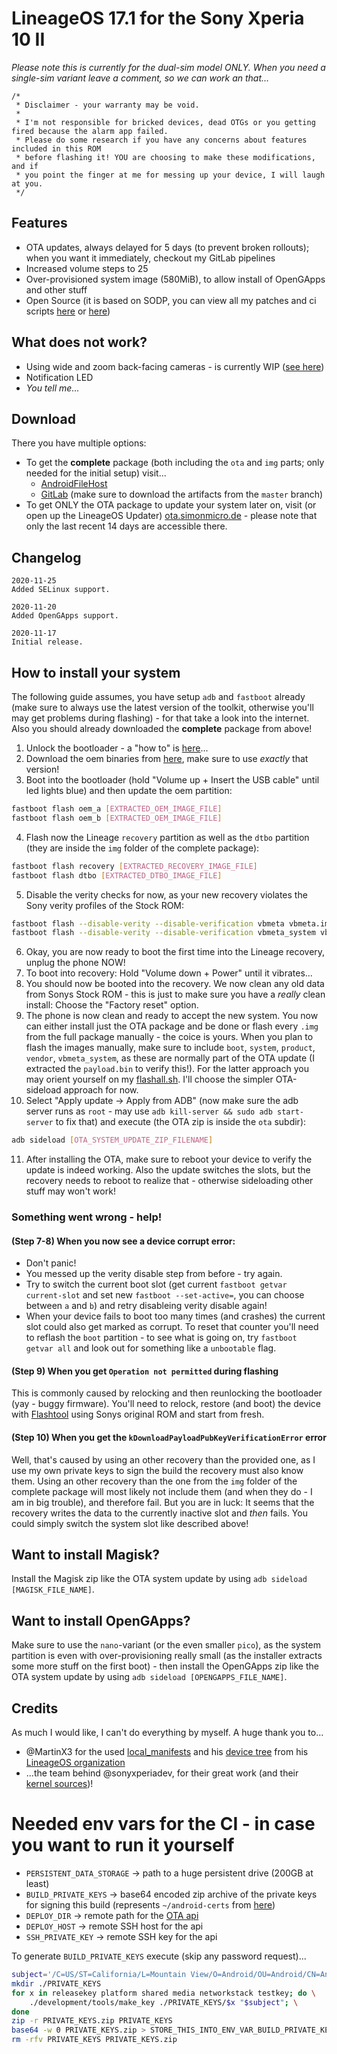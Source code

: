 # LineageOS 17.1 for the Sony Xperia 10 II
_Please note this is currently for the dual-sim model ONLY. When you need a single-sim variant leave a comment, so we can work an that..._

```
/*
 * Disclaimer - your warranty may be void.
 * 
 * I'm not responsible for bricked devices, dead OTGs or you getting fired because the alarm app failed.
 * Please do some research if you have any concerns about features included in this ROM
 * before flashing it! YOU are choosing to make these modifications, and if
 * you point the finger at me for messing up your device, I will laugh at you.
 */
```

## Features
* OTA updates, always delayed for 5 days (to prevent broken rollouts); when you want it immediately, checkout my GitLab pipelines
* Increased volume steps to 25
* Over-provisioned system image (580MiB), to allow install of OpenGApps and other stuff
* Open Source (it is based on SODP, you can view all my patches and ci scripts [here](https://gitlab.simonmicro.de/android/lineage/lineage-pdx201) or [here](https://github.com/Simonmicro/Lineage-for-Sony-Xperia-10-II))

## What does not work?
* Using wide and zoom back-facing cameras - is currently WIP ([see here](https://github.com/sonyxperiadev/device-sony-pdx201/pull/15))
* Notification LED
* _You tell me..._

## Download
There you have multiple options:
* To get the **complete** package (both including the `ota` and `img` parts; only needed for the initial setup) visit...
    * [AndroidFileHost](https://www.androidfilehost.com/?w=files&flid=319998)
    * [GitLab](https://gitlab.simonmicro.de/android/lineage/lineage-pdx201/-/pipelines) (make sure to download the artifacts from the `master` branch)
* To get ONLY the OTA package to update your system later on, visit (or open up the LineageOS Updater) [ota.simonmicro.de](https://ota.simonmicro.de/builds/full/) - please note that only the last recent 14 days are accessible there.

## Changelog
```
2020-11-25
Added SELinux support.

2020-11-20
Added OpenGApps support.

2020-11-17
Initial release.
```

## How to install your system
The following guide assumes, you have setup `adb` and `fastboot` already (make sure to always use the latest version of the toolkit, otherwise you'll may get problems during flashing) - for that take a look into the internet. Also you should already downloaded the **complete** package from above!

1. Unlock the bootloader - a "how to" is [here](https://developer.sony.com/develop/open-devices/get-started/unlock-bootloader/)...
2. Download the oem binaries from [here](https://developer.sony.com/file/download/software-binaries-for-aosp-android-10-0-kernel-4-14-seine/), make sure to use _exactly_ that version!
3. Boot into the bootloader (hold "Volume up + Insert the USB cable" until led lights blue) and then update the oem partition:
```bash
fastboot flash oem_a [EXTRACTED_OEM_IMAGE_FILE]
fastboot flash oem_b [EXTRACTED_OEM_IMAGE_FILE]
```
4. Flash now the Lineage `recovery` partition as well as the `dtbo` partition (they are inside the `img` folder of the complete package):
```bash
fastboot flash recovery [EXTRACTED_RECOVERY_IMAGE_FILE]
fastboot flash dtbo [EXTRACTED_DTBO_IMAGE_FILE]
```
5. Disable the verity checks for now, as your new recovery violates the Sony verity profiles of the Stock ROM:
```bash
fastboot flash --disable-verity --disable-verification vbmeta vbmeta.img
fastboot flash --disable-verity --disable-verification vbmeta_system vbmeta_system.img
```
6. Okay, you are now ready to boot the first time into the Lineage recovery, unplug the phone NOW!
7. To boot into recovery: Hold "Volume down + Power" until it vibrates...
8. You should now be booted into the recovery. We now clean any old data from Sonys Stock ROM - this is just to make sure you have a _really_ clean install: Choose the "Factory reset" option.
9. The phone is now clean and ready to accept the new system. You now can either install just the OTA package and be done or flash every `.img` from the full package manually - the coice is
yours. When you plan to flash the images manually, make sure to include `boot`, `system`, `product`, `vendor`, `vbmeta_system`, as these are normally part of the OTA update (I extracted the
`payload.bin` to verify this!). For the latter approach you may orient yourself on my [flashall.sh](https://pastebin.com/36FZzwUP). I'll choose the simpler OTA-sideload approach for now.
10. Select "Apply update -> Apply from ADB" (now make sure the adb server runs as `root` - may use `adb kill-server && sudo adb start-server` to fix that) and execute (the OTA zip is inside the `ota` subdir):
```bash
adb sideload [OTA_SYSTEM_UPDATE_ZIP_FILENAME]
```
11. After installing the OTA, make sure to reboot your device to verify the update is indeed working. Also the update switches the slots, but the recovery needs to reboot to realize that - otherwise sideloading other stuff may won't work!

### Something went wrong - help!

#### (Step 7-8) When you now see a device corrupt error:
* Don't panic!
* You messed up the verity disable step from before - try again.
* Try to switch the current boot slot (get current `fastboot getvar current-slot` and set new `fastboot --set-active=`, you can choose between `a` and `b`) and retry disableing verity disable again!
* When your device fails to boot too many times (and crashes) the current slot could also get marked as corrupt. To reset that counter you'll need to reflash the `boot` partition - to see what is going on, try `fastboot getvar all` and look out for something like a `unbootable` flag.

#### (Step 9) When you get `Operation not permitted` during flashing
This is commonly caused by relocking and then reunlocking the bootloader (yay - buggy firmware). You'll need to relock, restore (and boot) the device with [Flashtool](http://flashtool.net/) using Sonys original ROM and start from fresh.

#### (Step 10) When you get the `kDownloadPayloadPubKeyVerificationError` error
Well, that's caused by using an other recovery than the provided one, as I use my own private keys to sign the build the recovery must also know them. Using an other recovery than the one from
the `img` folder of the complete package will most likely not include them (and when they do - I am in big trouble), and therefore fail. But you are in luck: It seems that the recovery writes
the data to the currently inactive slot and _then_ fails. You could simply switch the system slot like described above!

## Want to install Magisk?
Install the Magisk zip like the OTA system update by using `adb sideload [MAGISK_FILE_NAME]`.

## Want to install OpenGApps?
Make sure to use the `nano`-variant (or the even smaller `pico`), as the system partition is even with over-provisioning really small (as the installer extracts some more stuff on the first boot) - then install the OpenGApps zip like the OTA system update by using `adb sideload [OPENGAPPS_FILE_NAME]`.

## Credits
As much I would like, I can't do everything by myself. A huge thank you to...
* @MartinX3 for the used [local_manifests](https://github.com/MartinX3-AndroidDevelopment-LineageOS/local_manifests) and his [device tree](https://github.com/MartinX3-AndroidDevelopment-LineageOS/android_device_sony_pdx201) from his [LineageOS organization](https://github.com/MartinX3-AndroidDevelopment-LineageOS)
* ...the team behind @sonyxperiadev, for their great work (and their [kernel sources](https://github.com/sonyxperiadev/kernel))!





# Needed env vars for the CI - in case you want to run it yourself

* `PERSISTENT_DATA_STORAGE` -> path to a huge persistent drive (200GB at least)
* `BUILD_PRIVATE_KEYS` -> base64 encoded zip archive of the private keys for signing this build (represents `~/android-certs` from [here](https://wiki.lineageos.org/signing_builds.html))
* `DEPLOY_DIR` -> remote path for the [OTA api](https://github.com/julianxhokaxhiu/LineageOTA)
* `DEPLOY_HOST` -> remote SSH host for the api
* `SSH_PRIVATE_KEY` -> remote SSH key for the api

To generate `BUILD_PRIVATE_KEYS` execute (skip any password request)...
```bash
subject='/C=US/ST=California/L=Mountain View/O=Android/OU=Android/CN=Android/emailAddress=android@android.com'
mkdir ./PRIVATE_KEYS
for x in releasekey platform shared media networkstack testkey; do \
    ./development/tools/make_key ./PRIVATE_KEYS/$x "$subject"; \
done
zip -r PRIVATE_KEYS.zip PRIVATE_KEYS
base64 -w 0 PRIVATE_KEYS.zip > STORE_THIS_INTO_ENV_VAR_BUILD_PRIVATE_KEYS
rm -rfv PRIVATE_KEYS PRIVATE_KEYS.zip
```
